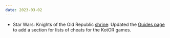```yaml
---
date: 2023-03-02
---
```


* Star Wars: Knights of the Old Republic [shrine](/shrines/starwarskotor/): Updated the [Guides page](/shrines/starwarskotor/guides/) to add a section for lists of cheats for the KotOR games.
